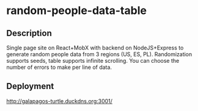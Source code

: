 # random-people-data-table

## Description
Single page site on React+MobX with backend on NodeJS+Express to generate random people data from 3 regions (US, ES, PL). 
Randomization supports seeds, table supports infinite scrolling. You can choose the number of errors to make per line of data.

## Deployment
http://galapagos-turtle.duckdns.org:3001/
